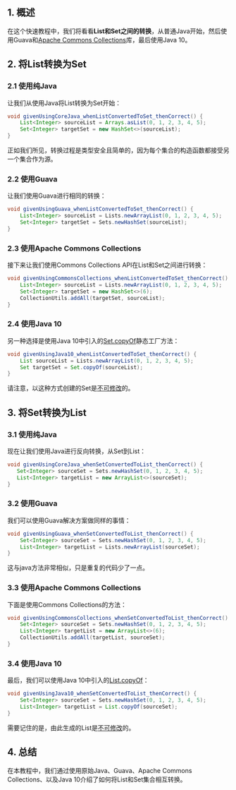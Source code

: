 ## 1. 概述

在这个快速教程中，我们将看看**List和Set之间的转换**，从普通Java开始，然后使用Guava和[Apache Commons Collections](https://commons.apache.org/proper/commons-collections/)库，最后使用Java 10。

## 2. 将List转换为Set

### 2.1 使用纯Java

让我们从使用Java将List转换为Set开始：

```java
void givenUsingCoreJava_whenListConvertedToSet_thenCorrect() {
    List<Integer> sourceList = Arrays.asList(0, 1, 2, 3, 4, 5);
    Set<Integer> targetSet = new HashSet<>(sourceList);
}
```

正如我们所见，转换过程是类型安全且简单的，因为每个集合的构造函数都接受另一个集合作为源。

### 2.2 使用Guava

让我们使用Guava进行相同的转换：

```java
void givenUsingGuava_whenListConvertedToSet_thenCorrect() {
    List<Integer> sourceList = Lists.newArrayList(0, 1, 2, 3, 4, 5);
    Set<Integer> targetSet = Sets.newHashSet(sourceList);
}
```

### 2.3 使用Apache Commons Collections

接下来让我们使用Commons Collections API在List和Set之间进行转换：

```java
void givenUsingCommonsCollections_whenListConvertedToSet_thenCorrect() {
    List<Integer> sourceList = Lists.newArrayList(0, 1, 2, 3, 4, 5);
    Set<Integer> targetSet = new HashSet<>(6);
    CollectionUtils.addAll(targetSet, sourceList);
}
```

### 2.4 使用Java 10

另一种选择是使用Java 10中引入的[Set.copyOf](https://docs.oracle.com/en/java/javase/11/docs/api/java.base/java/util/Set.html#copyOf(java.util.Collection))静态工厂方法：

```java
void givenUsingJava10_whenListConvertedToSet_thenCorrect() {
    List sourceList = Lists.newArrayList(0, 1, 2, 3, 4, 5);
    Set targetSet = Set.copyOf(sourceList);
}
```

请注意，以这种方式创建的Set是[不可修改](https://docs.oracle.com/en/java/javase/11/docs/api/java.base/java/util/Set.html#unmodifiable)的。

## 3. 将Set转换为List

### 3.1 使用纯Java

现在让我们使用Java进行反向转换，从Set到List：

```java
void givenUsingCoreJava_whenSetConvertedToList_thenCorrect() {
   Set<Integer> sourceSet = Sets.newHashSet(0, 1, 2, 3, 4, 5);
   List<Integer> targetList = new ArrayList<>(sourceSet);
}
```

### 3.2 使用Guava

我们可以使用Guava解决方案做同样的事情：

```java
void givenUsingGuava_whenSetConvertedToList_thenCorrect() {
    Set<Integer> sourceSet = Sets.newHashSet(0, 1, 2, 3, 4, 5);
    List<Integer> targetList = Lists.newArrayList(sourceSet);
}
```

这与java方法非常相似，只是重复的代码少了一点。

### 3.3 使用Apache Commons Collections

下面是使用Commons Collections的方法：

```java
void givenUsingCommonsCollections_whenSetConvertedToList_thenCorrect() {
    Set<Integer> sourceSet = Sets.newHashSet(0, 1, 2, 3, 4, 5);
    List<Integer> targetList = new ArrayList<>(6);
    CollectionUtils.addAll(targetList, sourceSet);
}
```

### 3.4 使用Java 10

最后，我们可以使用Java 10中引入的[List.copyOf](https://docs.oracle.com/en/java/javase/11/docs/api/java.base/java/util/List.html#copyOf(java.util.Collection))：

```java
void givenUsingJava10_whenSetConvertedToList_thenCorrect() {
    Set<Integer> sourceSet = Sets.newHashSet(0, 1, 2, 3, 4, 5);
    List<Integer> targetList = List.copyOf(sourceSet);
}
```

需要记住的是，由此生成的List是[不可修改](https://docs.oracle.com/en/java/javase/11/docs/api/java.base/java/util/List.html#unmodifiable)的。

## 4. 总结

在本教程中，我们通过使用原始Java、Guava、Apache Commons Collections、以及Java 10介绍了如何将List和Set集合相互转换。